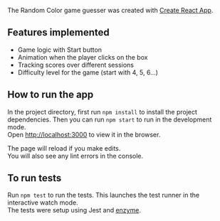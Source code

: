 The Random Color game guesser was created with [Create React App](https://github.com/facebook/create-react-app).

## Features implemented
- Game logic with Start button
- Animation when the player clicks on the box
- Tracking scores over different sessions
- Difficulty level for the game (start with 4, 5, 6...)


## How to run the app
In the project directory, first run `npm install` to install the project dependencies.
Then you can run `npm start` to run in the development mode.<br />
Open [http://localhost:3000](http://localhost:3000) to view it in the browser.

The page will reload if you make edits.<br />
You will also see any lint errors in the console.


## To run tests
Run `npm test` to run the tests. This launches the test runner in the interactive watch mode.<br />
The tests were setup using Jest and  [enzyme](https://airbnb.io/enzyme/).


